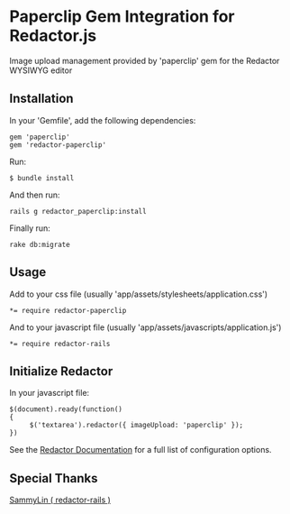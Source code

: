 # Paperclip Gem Integration for Redactor.js

Image upload management provided by 'paperclip' gem for the Redactor WYSIWYG editor


## Installation

In your 'Gemfile', add the following dependencies:
    
    gem 'paperclip'
    gem 'redactor-paperclip'

Run:
    
    $ bundle install


And then run:
    
    rails g redactor_paperclip:install


Finally run:
    
    rake db:migrate


## Usage

Add to your css file (usually 'app/assets/stylesheets/application.css')
    
    *= require redactor-paperclip


And to your javascript file (usually 'app/assets/javascripts/application.js')
    
    *= require redactor-rails


## Initialize Redactor    
    
In your javascript file:

    $(document).ready(function()
    {
         $('textarea').redactor({ imageUpload: 'paperclip' });
    })        

See the [Redactor Documentation](http://redactorjs.com/docs/settings/) for a full list of configuration options.

## Special Thanks
[SammyLin ( redactor-rails )](https://github.com/SammyLin/redactor-rails)